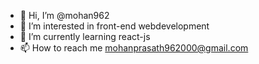 - 👋 Hi, I’m @mohan962
- 👀 I’m interested in front-end webdevelopment
- 🌱 I’m currently learning react-js
- 📫 How to reach me mohanprasath962000@gmail.com

<!---
mohan962/mohan962 is a ✨ special ✨ repository because its `README.md` (this file) appears on your GitHub profile.
You can click the Preview link to take a look at your changes.
--->
